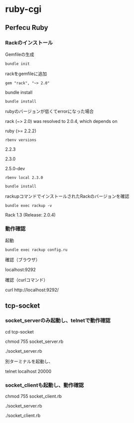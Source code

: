 # ruby-cgi
## Perfecu Ruby
### Rackのインストール
Gemfileの生成

`bundle init`

rackをgemfileに追加

`gem "rack", "~> 2.0"`

bundle install

`bundle install`

rubyのバージョンが低くてerrorになった場合

rack (~> 2.0) was resolved to 2.0.4, which depends on

  ruby (>= 2.2.2)

`rbenv versions`

  2.2.3

  2.3.0

  2.5.0-dev

`rbenv local 2.3.0`

`bundle install`

rackupコマンドでインストールされたRackのバージョンを確認

`bundle exec rackup -v`

Rack 1.3 (Release: 2.0.4)

### 動作確認
起動

`bundle exec rackup config.ru`


確認（ブラウザ）

localhost:9292


確認（curlコマンド）

curl http://localhost:9292/



## tcp-socket
### socket_serverのみ起動し、telnetで動作確認
cd tcp-socket

chmod 755 socket_server.rb

./socket_server.rb

別ターミナルを起動し、

telnet localhost 20000

### socket_clientも起動し、動作確認
chmod 755 socket_client.rb

./socket_server.rb

./socket_client.rb